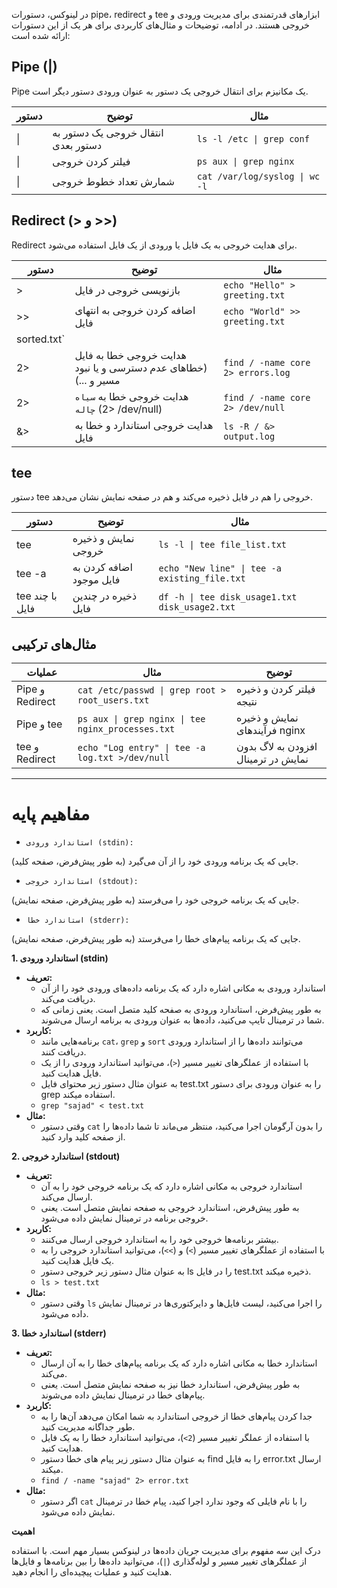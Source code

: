 در لینوکس، دستورات pipe، redirect و tee ابزارهای قدرتمندی برای مدیریت ورودی و خروجی هستند. در ادامه، توضیحات و مثال‌های کاربردی برای هر یک از این دستورات ارائه شده است:

## Pipe (|)

Pipe یک مکانیزم برای انتقال خروجی یک دستور به عنوان ورودی دستور دیگر است.

| دستور | توضیح | مثال |
|-------|-------|------|
| \| | انتقال خروجی یک دستور به دستور بعدی | `ls -l /etc \| grep conf` |
| \| | فیلتر کردن خروجی | `ps aux \| grep nginx` |
| \| | شمارش تعداد خطوط خروجی | `cat /var/log/syslog \| wc -l` |

## Redirect (> و >>)

Redirect برای هدایت خروجی به یک فایل یا ورودی از یک فایل استفاده می‌شود.

| دستور | توضیح | مثال |
|-------|-------|------|
| > | بازنویسی خروجی در فایل | `echo "Hello" > greeting.txt` |
| >> | اضافه کردن خروجی به انتهای فایل | `echo "World" >> greeting.txt` |
|  sorted.txt` |
| 2> | هدایت خروجی خطا به فایل (خطاهای عدم دسترسی و یا نبود مسیر و ...)| `find / -name core 2> errors.log` |
| 2> | هدایت خروجی خطا به `سیاه چاله` (2> /dev/null) | `find / -name core 2> /dev/null` |
| &> | هدایت خروجی استاندارد و خطا به فایل | `ls -R / &> output.log` |


## tee

دستور tee خروجی را هم در فایل ذخیره می‌کند و هم در صفحه نمایش نشان می‌دهد.

| دستور | توضیح | مثال |
|-------|-------|------|
| tee | نمایش و ذخیره خروجی | `ls -l \| tee file_list.txt` |
| tee -a | اضافه کردن به فایل موجود | `echo "New line" \| tee -a existing_file.txt` |
| tee با چند فایل | ذخیره در چندین فایل | `df -h \| tee disk_usage1.txt disk_usage2.txt` |

## مثال‌های ترکیبی

| عملیات | مثال | توضیح |
|--------|------|-------|
| Pipe و Redirect | `cat /etc/passwd \| grep root > root_users.txt` | فیلتر کردن و ذخیره نتیجه |
| Pipe و tee | `ps aux \| grep nginx \| tee nginx_processes.txt` | نمایش و ذخیره فرآیندهای nginx |
| tee و Redirect | `echo "Log entry" \| tee -a log.txt >/dev/null` | افزودن به لاگ بدون نمایش در ترمینال |

---
# مفاهیم پایه
+   `استاندارد ورودی (stdin):`

 جایی که یک برنامه ورودی خود را از آن می‌گیرد (به طور پیش‌فرض، صفحه کلید).

+   `استاندارد خروجی (stdout):`

 جایی که یک برنامه خروجی خود را می‌فرستد (به طور پیش‌فرض، صفحه نمایش).

+   `استاندارد خطا (stderr):`

 جایی که یک برنامه پیام‌های خطا را می‌فرستد (به طور پیش‌فرض، صفحه نمایش).

**1. استاندارد ورودی (stdin)**

* **تعریف:**
    * استاندارد ورودی به مکانی اشاره دارد که یک برنامه داده‌های ورودی خود را از آن دریافت می‌کند.
    * به طور پیش‌فرض، استاندارد ورودی به صفحه کلید متصل است. یعنی زمانی که شما در ترمینال تایپ می‌کنید، داده‌ها به عنوان ورودی به برنامه ارسال می‌شوند.
* **کاربرد:**
    * برنامه‌هایی مانند `cat`، `grep` و `sort` می‌توانند داده‌ها را از استاندارد ورودی دریافت کنند.
    * با استفاده از عملگرهای تغییر مسیر (`<`)، می‌توانید استاندارد ورودی را از یک فایل هدایت کنید.
    * به عنوان مثال دستور زیر محتوای فایل test.txt را به عنوان ورودی برای دستور grep استفاده میکند.
    * `grep "sajad" < test.txt`
* **مثال:**
    * وقتی دستور `cat` را بدون آرگومان اجرا می‌کنید، منتظر می‌ماند تا شما داده‌ها را از صفحه کلید وارد کنید.

**2. استاندارد خروجی (stdout)**

* **تعریف:**
    * استاندارد خروجی به مکانی اشاره دارد که یک برنامه خروجی خود را به آن ارسال می‌کند.
    * به طور پیش‌فرض، استاندارد خروجی به صفحه نمایش متصل است. یعنی خروجی برنامه در ترمینال نمایش داده می‌شود.
* **کاربرد:**
    * بیشتر برنامه‌ها خروجی خود را به استاندارد خروجی ارسال می‌کنند.
    * با استفاده از عملگرهای تغییر مسیر (`>`) و (`>>`)، می‌توانید استاندارد خروجی را به یک فایل هدایت کنید.
    * به عنوان مثال دستور زیر خروجی دستور ls را در فایل test.txt ذخیره میکند.
    * `ls > test.txt`
* **مثال:**
    * وقتی دستور `ls` را اجرا می‌کنید، لیست فایل‌ها و دایرکتوری‌ها در ترمینال نمایش داده می‌شود.

**3. استاندارد خطا (stderr)**

* **تعریف:**
    * استاندارد خطا به مکانی اشاره دارد که یک برنامه پیام‌های خطا را به آن ارسال می‌کند.
    * به طور پیش‌فرض، استاندارد خطا نیز به صفحه نمایش متصل است. یعنی پیام‌های خطا در ترمینال نمایش داده می‌شوند.
* **کاربرد:**
    * جدا کردن پیام‌های خطا از خروجی استاندارد به شما امکان می‌دهد آن‌ها را به طور جداگانه مدیریت کنید.
    * با استفاده از عملگر تغییر مسیر (`2>`)، می‌توانید استاندارد خطا را به یک فایل هدایت کنید.
    * به عنوان مثال دستور زیر پیام های خطا دستور find را به فایل error.txt ارسال میکند.
    * `find / -name "sajad" 2> error.txt`
* **مثال:**
    * اگر دستور `cat` را با نام فایلی که وجود ندارد اجرا کنید، پیام خطا در ترمینال نمایش داده می‌شود.

**اهمیت**

درک این سه مفهوم برای مدیریت جریان داده‌ها در لینوکس بسیار مهم است. با استفاده از عملگرهای تغییر مسیر و لوله‌گذاری (`|`)، می‌توانید داده‌ها را بین برنامه‌ها و فایل‌ها هدایت کنید و عملیات پیچیده‌ای را انجام دهید.
